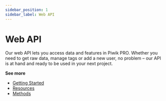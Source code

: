 ```yaml
---
sidebar_position: 1
sidebar_label: Web API
---
```

# Web API

Our web API lets you access data and features in Piwik PRO. Whether you
need to get raw data, manage tags or add a new user, no problem – our
API is at hand and ready to be used in your next project.

**See more**

- [Getting Started](getting-started/index.md) 
- [Resources](resources/index.md) 
- [Methods](methods.md)


